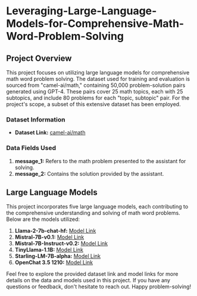  <h1>Leveraging-Large-Language-Models-for-Comprehensive-Math-Word-Problem-Solving</h1>

  <h2>Project Overview</h2>

  <p>This project focuses on utilizing large language models for comprehensive math word problem solving. The dataset used for training and evaluation is sourced from "camel-ai/math," containing 50,000 problem-solution pairs generated using GPT-4. These pairs cover 25 math topics, each with 25 subtopics, and include 80 problems for each "topic, subtopic" pair. For the project's scope, a subset of this extensive dataset has been employed.</p>

  <h3>Dataset Information</h3>

  <ul>
    <li><strong>Dataset Link:</strong> <a href="https://huggingface.co/datasets/camel-ai/math">camel-ai/math</a></li>
  </ul>

  <h3>Data Fields Used</h3>

  <ol>
    <li><strong>message_1:</strong> Refers to the math problem presented to the assistant for solving.</li>
    <li><strong>message_2:</strong> Contains the solution provided by the assistant.</li>
  </ol>

  <h2>Large Language Models</h2>

  <p>This project incorporates five large language models, each contributing to the comprehensive understanding and solving of math word problems. Below are the models utilized:</p>

  <ol>
    <li><strong>Llama-2-7b-chat-hf:</strong> <a href="https://huggingface.co/meta-llama/Llama-2-7b-chat-hf">Model Link</a></li>
    <li><strong>Mistral-7B-v0.1:</strong> <a href="https://huggingface.co/mistralai/Mistral-7B-v0.1">Model Link</a></li>
    <li><strong>Mistral-7B-Instruct-v0.2:</strong> <a href="https://huggingface.co/mistralai/Mistral-7B-Instruct-v0.2">Model Link</a></li>
    <li><strong>TinyLlama-1.1B:</strong> <a href="https://huggingface.co/TinyLlama/TinyLlama-1.1B-Chat-v1.0">Model Link</a></li>
    <li><strong>Starling-LM-7B-alpha:</strong> <a href="https://huggingface.co/berkeley-nest/Starling-LM-7B-alpha">Model Link</a></li>
    <li><strong>OpenChat 3.5 1210:</strong> <a href="https://huggingface.co/openchat/openchat-3.5-1210">Model Link</a></li>
  </ol>


  <p>Feel free to explore the provided dataset link and model links for more details on the data and models used in this project. If you have any questions or feedback, don't hesitate to reach out. Happy problem-solving!</p>


